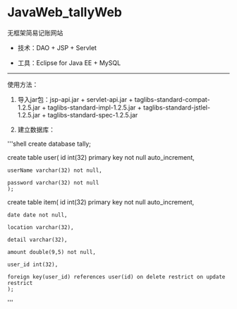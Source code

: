 # JavaWeb_tallyWeb
 无框架简易记账网站

* 技术：DAO + JSP + Servlet

* 工具：Eclipse for Java EE + MySQL

***

 使用方法：

1. 导入jar包：jsp-api.jar + servlet-api.jar + taglibs-standard-compat-1.2.5.jar + taglibs-standard-impl-1.2.5.jar + taglibs-standard-jstlel-1.2.5.jar + taglibs-standard-spec-1.2.5.jar 
 

2. 建立数据库：

'''shell
 create database tally;

 create table user(
	id int(32) primary key not null auto_increment,

	userName varchar(32) not null,
	
	password varchar(32) not null
	);


 create table item(
	id int(32) primary key not null auto_increment,

	date date not null,

	location varchar(32),

	detail varchar(32),

	amount double(9,5) not null,

	user_id int(32),
	
	foreign key(user_id) references user(id) on delete restrict on update restrict
	);
'''

